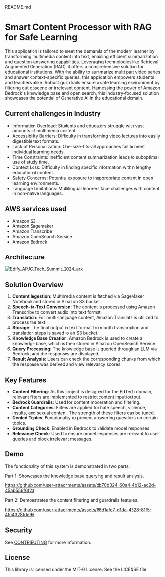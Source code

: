 README.md

# Smart Content Processor with RAG for Safe Learning

This application is tailored to meet the demands of the modern learner by transforming multimedia content into text, enabling efficient summarization and question-answering capabilities. Leveraging technologies like Retrieval Augmented Generation (RAG), it offers a comprehensive solution for educational institutions. With the ability to summarize multi part video series and answer context-specific queries, this application empowers students and teachers alike. Robust guardrails ensure a safe learning environment by filtering out obscene or irrelevant content. Harnessing the power of Amazon Bedrock's knowledge base and open search, this industry-focused solution showcases the potential of Generative AI in the educational domain.

## Current challenges in Industry

* Information Overload: Students and educators struggle with vast amounts of multimedia content.
* Accessibility Barriers: Difficulty in transforming video lectures into easily digestible text
  formats.
* Lack of Personalization: One-size-fits-all approaches fail to meet individual learning needs.
* Time Constraints: Inefficient content summarization leads to suboptimal use of study time.
* Context Loss: Difficulty in finding specific information within lengthy educational content.
* Safety Concerns: Potential exposure to inappropriate content in open learning environments.
* Language Limitations: Multilingual learners face challenges with content in non-native languages.

## AWS services used

* Amazon S3
* Amazon Sagemaker
* Amazon Transcribe
* Amazon OpenSearch Service
* Amazon Bedrock

## Architecture

![Edify_APJC_Tech_Summit_2024_arx](https://github.com/user-attachments/assets/feb79c22-2b6a-4884-a38d-0c4d2f149be1)


## Solution Overview

1. **Content Ingestion**: Multimedia content is fetched via SageMaker Notebook and stored in Amazon S3 bucket.
2. **Speech-to-Text Conversion**: The content is processed using Amazon Transcribe to convert audio into text format.
3. **Translation**: For multi-language content, Amazon Translate is utilized to process the text.
4. **Storage**: The final output in text format from both transcription and translation steps is saved to an S3 bucket.
5. **Knowledge Base Creation**: Amazon Bedrock is used to create a knowledge base, which is then stored in Amazon OpenSearch Service.
6. **Query Processing**: The knowledge base is queried through an LLM via Bedrock, and the responses are displayed.
7. **Result Analysis**: Users can check the corresponding chunks from which the response was derived and view relevancy scores.

## Key Features

* **Content Filtering**: As this project is designed for the EdTech domain, relevant filters are implemented to restrict content input/output.
* **Bedrock Guardrails**: Used for content moderation and filtering.
* **Content Categories**: Filters are applied for hate speech, violence, insults, and sexual content. The strength of these filters can be tuned.
* **Denied Topics**: Functionality to prevent answering questions on certain topics.
* **Grounding Check**: Enabled in Bedrock to validate model responses.
* **Relevancy Check**: Used to ensure model responses are relevant to user queries and block irrelevant messages.

## Demo

The functionality of this system is demonstrated in two parts:

Part 1: Showcases the knowledge base querying and result analysis.

https://github.com/user-attachments/assets/db70b324-60a4-4b12-ac2d-45ab556f6f23

Part 2: Demonstrates the content filtering and guardrails features.

https://github.com/user-attachments/assets/66d1afc7-d1da-4328-81f5-4fc4328fde96



## Security

See [CONTRIBUTING](https://github.com/aws-samples/rag-with-amazon-bedrock-and-memorydb/blob/main/CONTRIBUTING.md#security-issue-notifications) for more information.

## License

This library is licensed under the MIT-0 License. See the LICENSE file.
